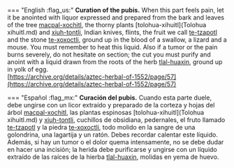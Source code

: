 
=== "English :flag_us:"
    **Curation of the pubis.** When this part feels pain, let it be anointed with liquor expressed and prepared from the bark and leaves of the tree [macpal-xochitl](Macpal-xochitl.md), the thorny plants [tolohua-xihuitl](Tolohua xihuitl.md) and [xiuh-tontli](Xiuhtontli.md), Indian knives, flints, the fruit we call [te-tzapotl](Te-tzapotl.md) and the stone [te-xoxoctli](te-xoxoctli.md), ground up in the blood of a swallow, a lizard and a mouse. You must remember to heat this liquid. Also if a tumor or the pain burns severely, do not hesitate on section; the cut you must purify and anoint with a liquid drawn from the roots of the herb [tlal-huaxin](Tlal-huaxin.md), ground up in yolk of egg.  
    [https://archive.org/details/aztec-herbal-of-1552/page/57](https://archive.org/details/aztec-herbal-of-1552/page/57)  


=== "Español :flag_mx:"
    **Curación del pubis.** Cuando esta parte duele, debe ungirse con un licor extraído y preparado de la corteza y hojas del árbol [macpal-xochitl](Macpal-xochitl.md), las plantas espinosas [tolohua-xihuitl](Tolohua xihuitl.md) y [xiuh-tontli](Xiuhtontli.md), cuchillos de obsidiana, pedernales, el fruto llamado [te-tzapotl](Te-tzapotl.md) y la piedra [te-xoxoctli](te-xoxoctli.md), todo molido en la sangre de una golondrina, una lagartija y un ratón. Debes recordar calentar este líquido. Además, si hay un tumor o el dolor quema intensamente, no se debe dudar en hacer una incisión; la herida debe purificarse y ungirse con un líquido extraído de las raíces de la hierba [tlal-huaxin](Tlal-huaxin.md), molidas en yema de huevo.  

